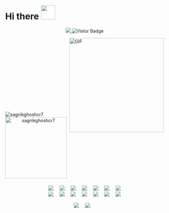 <h1>Hi there <img src="https://media.giphy.com/media/hvRJCLFzcasrR4ia7z/giphy.gif" width="45px"></h1>
<p align="middle">
<a href="https://www.linkedin.com/in/sagnik-ghosh-564574199">
<img src="https://img.shields.io/badge/@sagnikghosh-blue?style=flat&logo=linkedin&labelColor=blue">
</a>
<a target="_blank"><img src="https://visitor-badge.glitch.me/badge?page_id=sagnikghoshcr7.sagnikghoshcr7" alt="Vistor Badge"></a>
</p>

<div>
<img align="right" alt="GIF" height="300px" src="https://media.giphy.com/media/du3J3cXyzhj75IOgvA/giphy.gif"/>
</div>

<br />
<br />
<br />
<br />
<br />
<br />
<br />
<br />
<br />
<br />
<br />
<br />
<br />

<p align="center">
<img align="left" src="https://github-readme-stats.vercel.app/api?username=sagnikghoshcr7&hide=contribs,prs&theme=onedark" alt="sagnikghoshcr7"/> 
<img align="left" height="195" src="https://github-readme-stats.vercel.app/api/top-langs/?username=sagnikghoshcr7&hide=css&theme=nord" alt="sagnikghoshcr7" />
</p>

<br />
<br />
<br />
<br />
<br />
<br />
<br />
<br />
<br />
<br />
<br />
<br />
<br />

<p align="center">
  <img src="https://img.shields.io/badge/-React-black?style=for-the-badge&logo=react" />&nbsp;&nbsp;&nbsp;&nbsp;
  <img src="https://img.shields.io/badge/-JavaScript-black?style=for-the-badge&logo=javascript" />&nbsp;&nbsp;&nbsp;&nbsp;
  <img src="https://img.shields.io/badge/-Angular-black?style=for-the-badge&logo=angular&logoColor=ff0000" />&nbsp;&nbsp;&nbsp;&nbsp;
  <img src="https://img.shields.io/badge/-TypeScript-007ACC?style=for-the-badge&logo=typescript" />&nbsp;&nbsp;&nbsp;&nbsp;
  <img src="https://img.shields.io/badge/-Flask-black?style=for-the-badge&logo=flask" />&nbsp;&nbsp;&nbsp;&nbsp;
  <img src="https://img.shields.io/badge/-Python-black?style=for-the-badge&logo=Python" />&nbsp;&nbsp;&nbsp;&nbsp;
  <img src="https://img.shields.io/badge/-Flutter-black?style=for-the-badge&logo=Flutter&logoColor=007afb" />
  <br/>
  <img src="https://img.shields.io/badge/-Dart-black?style=for-the-badge&logo=dart&logoColor=007afb" />&nbsp;&nbsp;&nbsp;&nbsp;
  <img src="https://img.shields.io/badge/-Nodejs-black?style=for-the-badge&logo=Node.js" />&nbsp;&nbsp;&nbsp;&nbsp;
  <img src="https://img.shields.io/badge/-HTML5-E34F26?style=for-the-badge&logo=html5&logoColor=white" />&nbsp;&nbsp;&nbsp;&nbsp;
  <img src="https://img.shields.io/badge/-CSS3-1572B6?style=for-the-badge&logo=css3" />&nbsp;&nbsp;&nbsp;&nbsp;
  <img src="https://img.shields.io/badge/-MongoDB-black?style=for-the-badge&logo=mongodb" />&nbsp;&nbsp;&nbsp;&nbsp;
  <img src="https://img.shields.io/badge/-Git-black?style=for-the-badge&logo=git" />&nbsp;&nbsp;&nbsp;&nbsp;
  <img src="https://img.shields.io/badge/-GitHub-181717?style=for-the-badge&logo=github" />
  <br/>
  <br/>
  <img src="https://img.shields.io/badge/OS-Ubuntu%2020.04%20LTS-informational?style=for-the-badge&logo=ubuntu&logoColor=white" />&nbsp;&nbsp;&nbsp;&nbsp;
  <img src="https://img.shields.io/badge/Editor-VSCode-blue?style=for-the-badge&logo=visual-studio-code&logoColor=white" />&nbsp;&nbsp;&nbsp;&nbsp;
  <br/>
  <br/>
</p>
